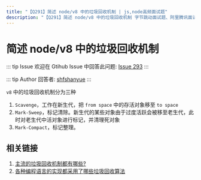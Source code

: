 ```yaml
---
title: "【Q291】简述 node/v8 中的垃圾回收机制 | js,node高频面试题"
description: "【Q291】简述 node/v8 中的垃圾回收机制 字节跳动面试题、阿里腾讯面试题、美团小米面试题。"
---
```


# 简述 node/v8 中的垃圾回收机制

::: tip Issue
欢迎在 Gtihub Issue 中回答此问题: [Issue 293](https://github.com/shfshanyue/Daily-Question/issues/293)
:::

::: tip Author
回答者: [shfshanyue](https://github.com/shfshanyue)
:::

`v8` 中的垃圾回收机制分为三种

1. `Scavenge`，工作在新生代，把 `from space` 中的存活对象移至 `to space`
1. `Mark-Sweep`，标记清除。新生代的某些对象由于过度活跃会被移至老生代，此时对老生代中活对象进行标记，并清理死对象
1. `Mark-Compact`，标记整理。

## 相关链接

1. [主流的垃圾回收机制都有哪些?](https://www.zhihu.com/question/32373436)
1. [各种编程语言的实现都采用了哪些垃圾回收算法](https://www.zhihu.com/question/20018826)
